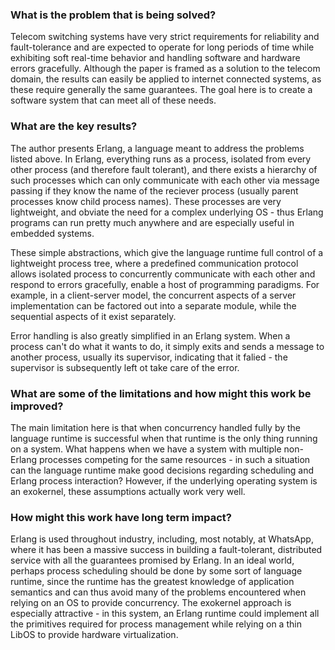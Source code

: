 ### What is the problem that is being solved?

Telecom switching systems have very strict requirements for reliability and fault-tolerance and are expected to operate for long periods of time while exhibiting soft real-time behavior and handling software and hardware errors gracefully. Although the paper is framed as a solution to the telecom domain, the results can easily be applied to internet connected systems, as these require generally the same guarantees. The goal here is to create a software system that can meet all of these needs.

### What are the key results?

The author presents Erlang, a language meant to address the problems listed above. In Erlang, everything runs as a process, isolated from every other process (and therefore fault tolerant), and there exists a hierarchy of such processes which can only communicate with each other via message passing if they know the name of the reciever process (usually parent processes know child process names). These processes are very lightweight, and obviate the need for a complex underlying OS - thus Erlang programs can run pretty much anywhere and are especially useful in embedded systems.

These simple abstractions, which give the language runtime full control of a lightweight process tree, where a predefined communication protocol allows isolated process to concurrently communicate with each other and respond to errors gracefully, enable a host of programming paradigms. For example, in a client-server model, the concurrent aspects of a server implementation can be factored out into a separate module, while the sequential aspects of it exist separately.

Error handling is also greatly simplified in an Erlang system. When a process can't do what it wants to do, it simply exits and sends a message to another process, usually its supervisor, indicating that it falied - the supervisor is subsequently left ot take care of the error.

### What are some of the limitations and how might this work be improved?

The main limitation here is that when concurrency handled fully by the language runtime is successful when that runtime is the only thing running on a system. What happens when we have a system with multiple non-Erlang processes competing for the same resources - in such a situation can the language runtime make good decisions regarding scheduling and Erlang process interaction? However, if the underlying operating system is an exokernel, these assumptions actually work very well. 

### How might this work have long term impact?

Erlang is used throughout industry, including, most notably, at WhatsApp, where it has been a massive success in building a fault-tolerant, distributed service with all the guarantees promised by Erlang. In an ideal world, perhaps process scheduling should be done by some sort of language runtime, since the runtime has the greatest knowledge of application semantics and can thus avoid many of the problems encountered when relying on an OS to provide concurrency. The exokernel approach is especially attractive - in this system, an Erlang runtime could implement all the primitives required for process management while relying on a thin LibOS to provide hardware virtualization.